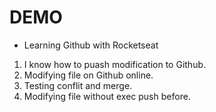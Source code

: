 # DEMO

- Learning Github with Rocketseat

1. I know how to puash modification to Github.
2. Modifying file on Github online.
3. Testing conflit and merge.
5. Modifying file without exec push before.
